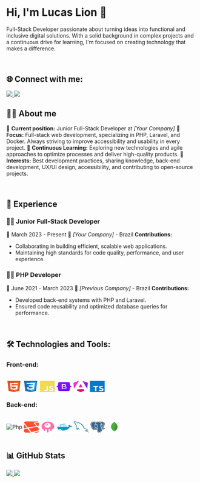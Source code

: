 <h1>Hi, I'm Lucas Lion 👋</h1>

<p>Full-Stack Developer passionate about turning ideas into functional and inclusive digital solutions. With a solid background in complex projects and a continuous drive for learning, I'm focused on creating technology that makes a difference.</p>

<br>

<h2>🌐 Connect with me:</h2>
<a href="https://www.linkedin.com/in/lucas-lion-122b15189/" target="_blank">
  <img src="https://img.shields.io/badge/-LinkedIn-%230077B5?style=for-the-badge&logo=linkedin&logoColor=white" target="_blank">
</a>
<a href="https://www.instagram.com/lucas_lionv/" target="_blank">
  <img src="https://img.shields.io/badge/-Instagram-%23E4405F?style=for-the-badge&logo=instagram&logoColor=white" target="_blank">
</a>

<br>

<h2>👨‍💻 About me</h2>

<p>
💼 <strong>Current position:</strong> Junior Full-Stack Developer at <i>[Your Company]</i>  
🎯 <strong>Focus:</strong> Full-stack web development, specializing in PHP, Laravel, and Docker. Always striving to improve accessibility and usability in every project.  
🌱 <strong>Continuous Learning:</strong> Exploring new technologies and agile approaches to optimize processes and deliver high-quality products.  
🎨 <strong>Interests:</strong> Best development practices, sharing knowledge, back-end development, UX/UI design, accessibility, and contributing to open-source projects.
</p>

<br>

<h2>💼 Experience</h2>

<h3>👨‍💻 Junior Full-Stack Developer</h3>
<p>
📆 March 2023 - Present  
📍 <i>[Your Company]</i> - Brazil  
<strong>Contributions:</strong>
<ul>
  <li>Collaborating in building efficient, scalable web applications.</li>
  <li>Maintaining high standards for code quality, performance, and user experience.</li>
</ul>
</p>

<h3>👨‍💻 PHP Developer</h3>
<p>
📆 June 2021 - March 2023  
📍 <i>[Previous Company]</i> - Brazil  
<strong>Contributions:</strong>
<ul>
  <li>Developed back-end systems with PHP and Laravel.</li>
  <li>Ensured code reusability and optimized database queries for performance.</li>
</ul>
</p>

<br>

<h2>🛠️ Technologies and Tools:</h2>

<h3>Front-end:</h3>
<div style="display: inline_block"><br>
  <img align="center" alt="HTML" height="30" width="40" src="https://raw.githubusercontent.com/devicons/devicon/master/icons/html5/html5-original.svg">
  <img align="center" alt="CSS" height="30" width="40" src="https://raw.githubusercontent.com/devicons/devicon/master/icons/css3/css3-original.svg">
  <img align="center" alt="JavaScript" height="30" width="40" src="https://raw.githubusercontent.com/devicons/devicon/master/icons/javascript/javascript-plain.svg">
  <img align="center" alt="Bootstrap" height="30" width="40" src="https://raw.githubusercontent.com/devicons/devicon/master/icons/bootstrap/bootstrap-original.svg">
  <img align="center" alt="Angular" height="30" width="40" src="https://raw.githubusercontent.com/devicons/devicon/master/icons/angular/angular-original.svg">
  <img align="center" alt="Typescript" height="30" width="40" src="https://raw.githubusercontent.com/devicons/devicon/master/icons/typescript/typescript-original.svg">
</div>

<h3>Back-end:</h3>
<div style="display: inline_block"><br>
  <img align="center" alt="Php" height="30" width="40" src="https://cdn.jsdelivr.net/gh/devicons/devicon/icons/php/php-original.svg">
  <img align="center" alt="Laravel" height="30" width="40" src="https://raw.githubusercontent.com/devicons/devicon/master/icons/laravel/laravel-plain.svg">
  <img align="center" alt="Livewire" height="30" width="40" src="https://raw.githubusercontent.com/devicons/devicon/master/icons/livewire/livewire-plain.svg">
  <img align="center" alt="Docker" height="30" width="40" src="https://raw.githubusercontent.com/devicons/devicon/master/icons/docker/docker-plain.svg">
  <img align="center" alt="MySql" height="30" width="40" src="https://raw.githubusercontent.com/devicons/devicon/master/icons/mysql/mysql-original.svg">
  <img align="center" alt="Postgresql" height="30" width="40" src="https://raw.githubusercontent.com/devicons/devicon/master/icons/postgresql/postgresql-original.svg">
  <img align="center" alt="MongoDB" height="30" width="40" src="https://raw.githubusercontent.com/devicons/devicon/master/icons/mongodb/mongodb-original.svg">
</div>

<br>

<h2>📊 GitHub Stats</h2>
<div align="start">
  <a href="https://github.com/Lucas-Lion">
  <img height="160em" src="https://github-readme-stats.vercel.app/api?username=Lucas-Lion&show_icons=true&theme=dark&include_all_commits=true&count_private=true"/>
  <img height="160em" src="https://github-readme-stats.vercel.app/api/top-langs/?username=Lucas-Lion&layout=compact&langs_count=7&theme=dark"/>
</div>
